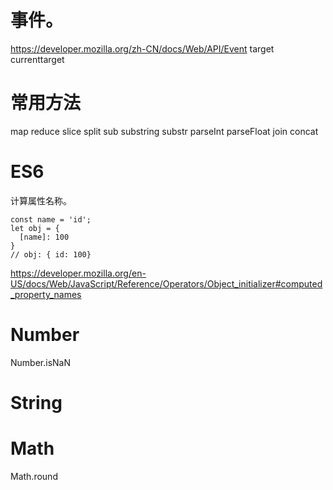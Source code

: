 
# 事件。
https://developer.mozilla.org/zh-CN/docs/Web/API/Event
target
currenttarget


# 常用方法

map
reduce
slice
split
sub
substring
substr
parseInt
parseFloat
join
concat


# ES6
计算属性名称。
```
const name = 'id';
let obj = {
  [name]: 100
}
// obj: { id: 100}
```
https://developer.mozilla.org/en-US/docs/Web/JavaScript/Reference/Operators/Object_initializer#computed_property_names


# Number
Number.isNaN

# String

# Math
Math.round
